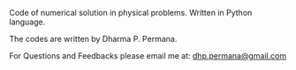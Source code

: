 Code of numerical solution in physical problems. Written in Python language.

The codes are written by Dharma P. Permana. 

For Questions and Feedbacks please email me at: dhp.permana@gmail.com
